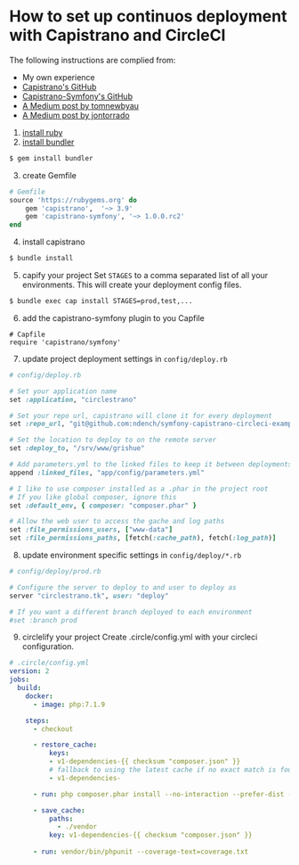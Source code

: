 How to set up continuos deployment with Capistrano and CircleCI
============

The following instructions are complied from:
* My own experience
* [Capistrano's GitHub](https://github.com/capistrano/capistrano)
* [Capistrano-Symfony's GitHub](https://github.com/capistrano/symfony)
* [A Medium post by tomnewbyau](https://medium.com/@tomnewbyau/continuous-delivery-with-symfony-circleci-capistrano-add0df48347d)
* [A Medium post by jontorrado](https://medium.com/@jontorrado/deploying-a-symfony-application-with-capistrano-a954a1a03819)

1. [install ruby](https://www.ruby-lang.org/en/documentation/installation/)
2. [install bundler](https://bundler.io/)

```bash
$ gem install bundler
```

3. create Gemfile

```ruby
# Gemfile
source 'https://rubygems.org' do
    gem 'capistrano',  '~> 3.9'
    gem 'capistrano-symfony', '~> 1.0.0.rc2'
end
```

4. install capistrano

```bash
$ bundle install
```

5. capify your project
Set `STAGES` to a comma separated list of all your environments.
This will create your deployment config files.

```bash
$ bundle exec cap install STAGES=prod,test,...
```

6. add the capistrano-symfony plugin to you Capfile

```
# Capfile
require 'capistrano/symfony'
```

7. update project deployment settings in `config/deploy.rb`

```ruby
# config/deploy.rb

# Set your application name
set :application, "circlestrano"

# Set your repo url, capistrano will clone it for every deployment
set :repo_url, "git@github.com:ndench/symfony-capistrano-circleci-example.git"

# Set the location to deploy to on the remote server
set :deploy_to, "/srv/www/grishue"

# Add parameters.yml to the linked files to keep it between deployments
append :linked_files, "app/config/parameters.yml"

# I like to use composer installed as a .phar in the project root
# If you like global composer, ignore this
set :default_env, { composer: "composer.phar" }

# Allow the web user to access the gache and log paths
set :file_permissions_users, ["www-data"]
set :file_permissions_paths, [fetch(:cache_path), fetch(:log_path)]
```

8. update environment specific settings in `config/deploy/*.rb`

```ruby
# config/deploy/prod.rb

# Configure the server to deploy to and user to deploy as
server "circlestrano.tk", user: "deploy"

# If you want a different branch deployed to each environment 
#set :branch prod
```

9. circlelify your project
Create .circle/config.yml with your circleci configuration.

```yaml
# .circle/config.yml
version: 2
jobs:
  build:
    docker:
      - image: php:7.1.9

    steps:
      - checkout

      - restore_cache:
          keys:
          - v1-dependencies-{{ checksum "composer.json" }}
          # fallback to using the latest cache if no exact match is found
          - v1-dependencies-

      - run: php composer.phar install --no-interaction --prefer-dist --optimize-autoloader

      - save_cache:
          paths:
            - ./vendor
          key: v1-dependencies-{{ checksum "composer.json" }}
        
      - run: vendor/bin/phpunit --coverage-text=coverage.txt
```
